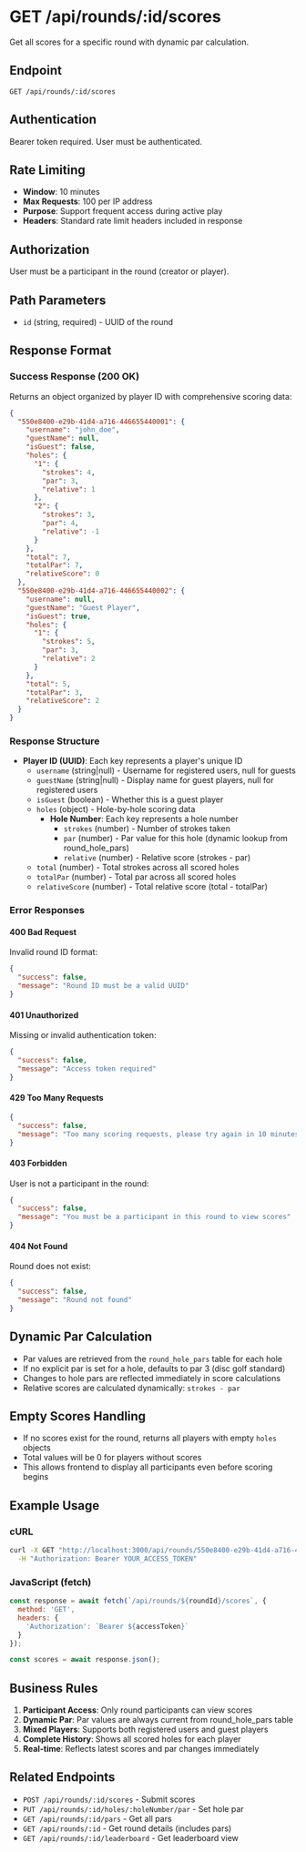 # GET /api/rounds/:id/scores

Get all scores for a specific round with dynamic par calculation.

## Endpoint
`GET /api/rounds/:id/scores`

## Authentication
Bearer token required. User must be authenticated.

## Rate Limiting
- **Window**: 10 minutes
- **Max Requests**: 100 per IP address
- **Purpose**: Support frequent access during active play
- **Headers**: Standard rate limit headers included in response

## Authorization
User must be a participant in the round (creator or player).

## Path Parameters
- `id` (string, required) - UUID of the round

## Response Format

### Success Response (200 OK)
Returns an object organized by player ID with comprehensive scoring data:

```json
{
  "550e8400-e29b-41d4-a716-446655440001": {
    "username": "john_doe",
    "guestName": null,
    "isGuest": false,
    "holes": {
      "1": {
        "strokes": 4,
        "par": 3,
        "relative": 1
      },
      "2": {
        "strokes": 3,
        "par": 4,
        "relative": -1
      }
    },
    "total": 7,
    "totalPar": 7,
    "relativeScore": 0
  },
  "550e8400-e29b-41d4-a716-446655440002": {
    "username": null,
    "guestName": "Guest Player",
    "isGuest": true,
    "holes": {
      "1": {
        "strokes": 5,
        "par": 3,
        "relative": 2
      }
    },
    "total": 5,
    "totalPar": 3,
    "relativeScore": 2
  }
}
```

### Response Structure
- **Player ID (UUID)**: Each key represents a player's unique ID
  - `username` (string|null) - Username for registered users, null for guests
  - `guestName` (string|null) - Display name for guest players, null for registered users
  - `isGuest` (boolean) - Whether this is a guest player
  - `holes` (object) - Hole-by-hole scoring data
    - **Hole Number**: Each key represents a hole number
      - `strokes` (number) - Number of strokes taken
      - `par` (number) - Par value for this hole (dynamic lookup from round_hole_pars)
      - `relative` (number) - Relative score (strokes - par)
  - `total` (number) - Total strokes across all scored holes
  - `totalPar` (number) - Total par across all scored holes
  - `relativeScore` (number) - Total relative score (total - totalPar)

### Error Responses

#### 400 Bad Request
Invalid round ID format:
```json
{
  "success": false,
  "message": "Round ID must be a valid UUID"
}
```

#### 401 Unauthorized
Missing or invalid authentication token:
```json
{
  "success": false,
  "message": "Access token required"
}
```

#### 429 Too Many Requests
```json
{
  "success": false,
  "message": "Too many scoring requests, please try again in 10 minutes"
}
```

#### 403 Forbidden
User is not a participant in the round:
```json
{
  "success": false,
  "message": "You must be a participant in this round to view scores"
}
```

#### 404 Not Found
Round does not exist:
```json
{
  "success": false,
  "message": "Round not found"
}
```

## Dynamic Par Calculation
- Par values are retrieved from the `round_hole_pars` table for each hole
- If no explicit par is set for a hole, defaults to par 3 (disc golf standard)
- Changes to hole pars are reflected immediately in score calculations
- Relative scores are calculated dynamically: `strokes - par`

## Empty Scores Handling
- If no scores exist for the round, returns all players with empty `holes` objects
- Total values will be 0 for players without scores
- This allows frontend to display all participants even before scoring begins

## Example Usage

### cURL
```bash
curl -X GET "http://localhost:3000/api/rounds/550e8400-e29b-41d4-a716-446655440000/scores" \
  -H "Authorization: Bearer YOUR_ACCESS_TOKEN"
```

### JavaScript (fetch)
```javascript
const response = await fetch(`/api/rounds/${roundId}/scores`, {
  method: 'GET',
  headers: {
    'Authorization': `Bearer ${accessToken}`
  }
});

const scores = await response.json();
```

## Business Rules
1. **Participant Access**: Only round participants can view scores
2. **Dynamic Par**: Par values are always current from round_hole_pars table
3. **Mixed Players**: Supports both registered users and guest players
4. **Complete History**: Shows all scored holes for each player
5. **Real-time**: Reflects latest scores and par changes immediately

## Related Endpoints
- `POST /api/rounds/:id/scores` - Submit scores
- `PUT /api/rounds/:id/holes/:holeNumber/par` - Set hole par
- `GET /api/rounds/:id/pars` - Get all pars
- `GET /api/rounds/:id` - Get round details (includes pars)
- `GET /api/rounds/:id/leaderboard` - Get leaderboard view